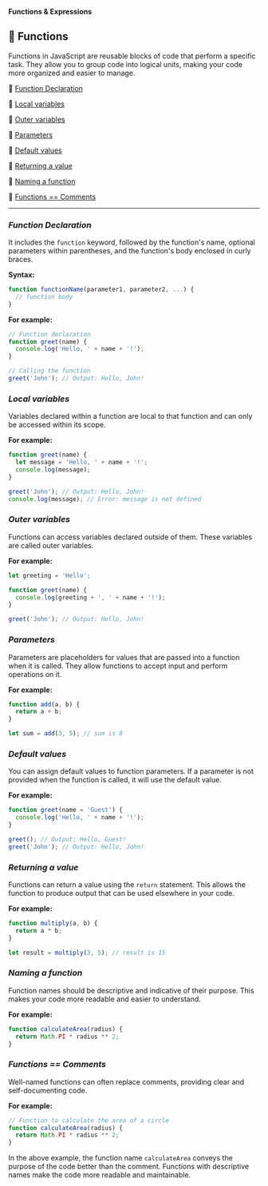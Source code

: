 
**Functions & Expressions**


## 🍄 Functions 

Functions in JavaScript are reusable blocks of code that perform a specific task. They allow you to group code into logical units, making your code more organized and easier to manage.

🥑 [Function Declaration](#function-declaration)

🥑 [Local variables](#local-variables)

🥑 [Outer variables](#outer-variables)

🥑 [Parameters](#parameters)

🥑 [Default values](#default-values)

🥑 [Returning a value](#returning-a-value)

🥑 [Naming a function](#naming-a-function)

🥑 [Functions == Comments](#functions-comments)


*****

### _Function Declaration_

It includes the `function` keyword, followed by the function's name, optional parameters within parentheses, and the function's body enclosed in curly braces.

**Syntax:**
```javascript
function functionName(parameter1, parameter2, ...) {
  // function body
}
```

**For example:**
```javascript
// Function declaration
function greet(name) {
  console.log('Hello, ' + name + '!');
}

// Calling the function
greet('John'); // Output: Hello, John!
```

### _Local variables_

Variables declared within a function are local to that function and can only be accessed within its scope.

**For example:**
```javascript
function greet(name) {
  let message = 'Hello, ' + name + '!';
  console.log(message);
}

greet('John'); // Output: Hello, John!
console.log(message); // Error: message is not defined
```

### _Outer variables_

Functions can access variables declared outside of them. These variables are called outer variables.

**For example:**
```javascript
let greeting = 'Hello';

function greet(name) {
  console.log(greeting + ', ' + name + '!');
}

greet('John'); // Output: Hello, John!
```

### _Parameters_

Parameters are placeholders for values that are passed into a function when it is called. They allow functions to accept input and perform operations on it.


**For example:**
```javascript
function add(a, b) {
  return a + b;
}

let sum = add(3, 5); // sum is 8
```

### _Default values_

You can assign default values to function parameters. If a parameter is not provided when the function is called, it will use the default value.

**For example:**
```javascript
function greet(name = 'Guest') {
  console.log('Hello, ' + name + '!');
}

greet(); // Output: Hello, Guest!
greet('John'); // Output: Hello, John!
```

### _Returning a value_

Functions can return a value using the `return` statement. This allows the function to produce output that can be used elsewhere in your code.

**For example:**
```javascript
function multiply(a, b) {
  return a * b;
}

let result = multiply(3, 5); // result is 15
```

### _Naming a function_

Function names should be descriptive and indicative of their purpose. This makes your code more readable and easier to understand.

**For example:**
```javascript
function calculateArea(radius) {
  return Math.PI * radius ** 2;
}
```

### _Functions == Comments_

Well-named functions can often replace comments, providing clear and self-documenting code.

**For example:**
```javascript
// Function to calculate the area of a circle
function calculateArea(radius) {
  return Math.PI * radius ** 2;
}
```

In the above example, the function name `calculateArea` conveys the purpose of the code better than the comment. Functions with descriptive names make the code more readable and maintainable.




